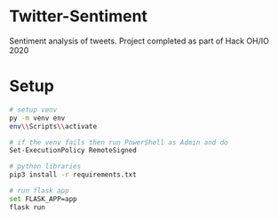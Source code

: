 # Twitter-Sentiment
Sentiment analysis of tweets. Project completed as part of Hack OH/IO 2020


# Setup
``` bash
# setup venv
py -m venv env
env\\Scripts\\activate

# if the venv fails then run PowerShell as Admin and do
Set-ExecutionPolicy RemoteSigned

# python libraries
pip3 install -r requirements.txt

# run flask app
set FLASK_APP=app
flask run
```